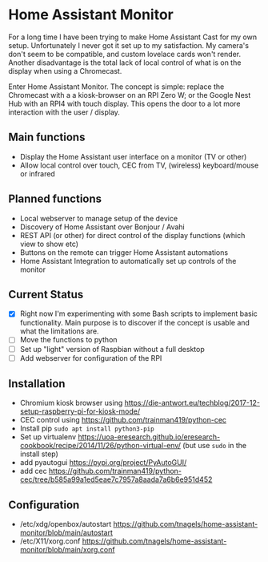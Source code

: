 # Home Assistant Monitor
For a long time I have been trying to make Home Assistant Cast for my own setup. Unfortunately I never got it set up to my satisfaction. My camera's don't seem to be compatible, and custom lovelace cards won't render. Another disadvantage is the total lack of local control of what is on the display when using a Chromecast.

Enter Home Assistant Monitor. The concept is simple: replace the Chromecast with a a kiosk-browser on an RPI Zero W; or the Google Nest Hub with an RPI4 with touch display. This opens the door to a lot more interaction with the user / display.

## Main functions
* Display the Home Assistant user interface on a monitor (TV or other)
* Allow local control over touch, CEC from TV, (wireless) keyboard/mouse or infrared
## Planned functions
* Local webserver to manage setup of the device
* Discovery of Home Assistant over Bonjour / Avahi
* REST API (or other) for direct control of the display functions (which view to show etc)
* Buttons on the remote can trigger Home Assistant automations
* Home Assistant Integration to automatically set up controls of the monitor

## Current Status
- [X] Right now I'm experimenting with some Bash scripts to implement basic functionality. Main purpose is to discover if the concept is usable and what the limitations are.
- [ ] Move the functions to python
- [ ] Set up "light" version of Raspbian without a full desktop
- [ ] Add webserver for configuration of the RPI

## Installation
- Chromium kiosk browser using https://die-antwort.eu/techblog/2017-12-setup-raspberry-pi-for-kiosk-mode/
- CEC control using https://github.com/trainman419/python-cec
- Install pip `sudo apt install python3-pip`
- Set up virtualenv https://uoa-eresearch.github.io/eresearch-cookbook/recipe/2014/11/26/python-virtual-env/ (but use `sudo` in the install step)
- add pyautogui https://pypi.org/project/PyAutoGUI/
- add cec https://github.com/trainman419/python-cec/tree/b585a99a1ed5eae7c7957a8aada7a6b6e951d452

## Configuration
- /etc/xdg/openbox/autostart https://github.com/tnagels/home-assistant-monitor/blob/main/autostart
- /etc/X11/xorg.conf https://github.com/tnagels/home-assistant-monitor/blob/main/xorg.conf
